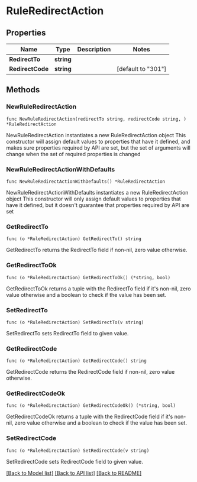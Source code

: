 # RuleRedirectAction

## Properties

Name | Type | Description | Notes
------------ | ------------- | ------------- | -------------
**RedirectTo** | **string** |  | 
**RedirectCode** | **string** |  | [default to "301"]

## Methods

### NewRuleRedirectAction

`func NewRuleRedirectAction(redirectTo string, redirectCode string, ) *RuleRedirectAction`

NewRuleRedirectAction instantiates a new RuleRedirectAction object
This constructor will assign default values to properties that have it defined,
and makes sure properties required by API are set, but the set of arguments
will change when the set of required properties is changed

### NewRuleRedirectActionWithDefaults

`func NewRuleRedirectActionWithDefaults() *RuleRedirectAction`

NewRuleRedirectActionWithDefaults instantiates a new RuleRedirectAction object
This constructor will only assign default values to properties that have it defined,
but it doesn't guarantee that properties required by API are set

### GetRedirectTo

`func (o *RuleRedirectAction) GetRedirectTo() string`

GetRedirectTo returns the RedirectTo field if non-nil, zero value otherwise.

### GetRedirectToOk

`func (o *RuleRedirectAction) GetRedirectToOk() (*string, bool)`

GetRedirectToOk returns a tuple with the RedirectTo field if it's non-nil, zero value otherwise
and a boolean to check if the value has been set.

### SetRedirectTo

`func (o *RuleRedirectAction) SetRedirectTo(v string)`

SetRedirectTo sets RedirectTo field to given value.


### GetRedirectCode

`func (o *RuleRedirectAction) GetRedirectCode() string`

GetRedirectCode returns the RedirectCode field if non-nil, zero value otherwise.

### GetRedirectCodeOk

`func (o *RuleRedirectAction) GetRedirectCodeOk() (*string, bool)`

GetRedirectCodeOk returns a tuple with the RedirectCode field if it's non-nil, zero value otherwise
and a boolean to check if the value has been set.

### SetRedirectCode

`func (o *RuleRedirectAction) SetRedirectCode(v string)`

SetRedirectCode sets RedirectCode field to given value.



[[Back to Model list]](../README.md#documentation-for-models) [[Back to API list]](../README.md#documentation-for-api-endpoints) [[Back to README]](../README.md)


